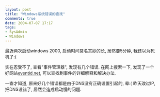 ```yaml
---
layout: post
title: "Windows系统错误的查找"
comments: true
date: 2004-07-07 17:17
tags:
- SysAdmin
- Windows
---
```

最近两次启动windows 2000, 启动时间莫名其妙的长, 居然要5分钟, 我还以为死机了:(

实在忍受不了, 查看"事件管理器", 发现有几个错误. 在网上搜索一下, 发现了一个好网站[eventid.net](http://www.eventid.net), 可以查找到事件的详细解释和解决办法.

一查才知道, 原来好几个错误都是由于DNS没有正确设置引起的, 晕:( 昨天改过IP, 把DNS设错了, 居然会造成启动慢的问题.
